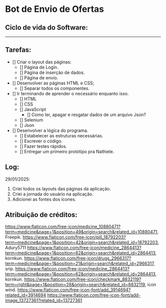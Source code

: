 # Bot de Envio de Ofertas

## Ciclo de vida do Software:


***
## Tarefas:
- [] Criar o layout das páginas:
	- [] Página de Login.
	- [] Página de inserção de dados.
	- [] Página de envio.
- [] Desenvolver as páginas HTML e CSS;
	- [] Separar todos os componentes. 
- [] Ir terminando de aprender o necessário enquanto isso.
	- [] HTML
	- [] CSS
	- [] JavaScript
		- [] Como ler, apagar e resgatar dados de um arquivo Json?
	- [] Selenium
	- [] Json
- [] Desenvolver a lógica do programa.
	- [] Estabelecer as estruturas necessárias.
	- [] Escrever o código.
	- [] Fazer testes rápidos.
	- [] Entregar um primeiro protótipo pra Nathiele.

## Log:
29/01/2025:
1. Criei todos os layouts das páginas da aplicação.
2. Criei a jornada do usuário na aplicação. 
3. Adicionei as fontes dos ícones.

## Atribuição de créditos: 
https://www.flaticon.com/free-icon/medicine_10880471?term=medicine&page=1&position=49&origin=search&related_id=10880471, Freepik.
https://www.flaticon.com/free-icon/pill_18792203?term=medicine&page=1&position=42&origin=search&related_id=18792203, Adury5711
https://www.flaticon.com/free-icon/medicine_2864413?term=medicine&page=1&position=62&origin=search&related_id=2864413, kornkun.
https://www.flaticon.com/free-icon/drugs_2966317?term=medicine&page=1&position=21&origin=search&related_id=2966317, srip.
https://www.flaticon.com/free-icon/medicine_2864413?term=medicine&page=1&position=62&origin=search&related_id=2864413, kornkun.
https://www.flaticon.com/free-icon/checkmark_8832119?term=right&page=1&position=28&origin=search&related_id=8832119, icon wind.
https://www.flaticon.com/free-icon-font/add_3914694?related_id=3914694
https://www.flaticon.com/free-icon-font/add-image_13727361?related_id=13727361
